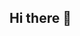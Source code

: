 ## Hi there 👋

<!--
**nicolxx/nicolxx** is a ✨ _special_ ✨ repository because its `README.md` (this file) appears on your GitHub profile.

Here are some ideas to get you started:

- 🔭 I’m currently working on ...
- 🌱 I’m currently learning ...
- 👯 I’m looking to collaborate on ...
- 🤔 I’m looking for help with ...
- 💬 Ask me about ...
- 📫 How to reach me: ...
- 😄 Pronouns: ...
- ⚡ Fun fact: ...
<img src="https://media1.tenor.com/m/lcXa49SpIzsAAAAd/nwmsrocks-norhtwest-motorsport.gif" alt="Nwmsrocks Norhtwest Motorsport GIF - Nwmsrocks Norhtwest Motorsport Dodge GIFs"/>![image](https://github.com/nicolxx/nicolxx/assets/171631717/d34b7370-279b-4e58-bbc2-bdda85ecce3f)
-
-->
